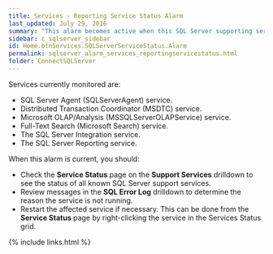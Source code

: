 ```yaml
---
title: Services - Reporting Service Status Alarm
last_updated: July 29, 2016
summary: "This alarm becomes active when this SQL Server supporting service is installed but not active."
sidebar: c_sqlserver_sidebar
id: Home.btnServices.SQLServerServiceStatus.Alarm
permalink: sqlserver_alarm_services_reportingservicestatus.html
folder: ConnectSQLServer
---
```



Services currently monitored are:

* SQL Server Agent (SQLServerAgent) service.
* Distributed Transaction Coordinator (MSDTC) service.
* Microsoft OLAP/Analysis (MSSQLServerOLAPService) service.
* Full-Text Search (Microsoft Search) service.
* The SQL Server Integration service.
* The SQL Server Reporting service.


When this alarm is current, you should:

* Check the **Service Status** page on the **Support Services** drilldown to see the status of all known SQL Server support services.
* Review messages in the **SQL Error Log** drilldown to determine the reason the service is not running.
* Restart the affected service if necessary. This can be done from the **Service Status** page by right-clicking the service in the Services Status grid.


{% include links.html %}
